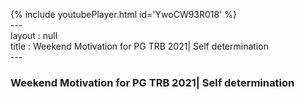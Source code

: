{% include youtubePlayer.html id='YwoCW93R018' %}<br>---<br>layout : null<br>title : Weekend Motivation for PG TRB 2021| Self determination<br>---<br><h3>Weekend Motivation for PG TRB 2021| Self determination</h3><br><br><p></p><br>